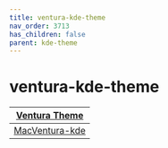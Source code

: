 ```yaml
---
title: ventura-kde-theme
nav_order: 3713
has_children: false
parent: kde-theme
---
```



# ventura-kde-theme

| [Ventura Theme](https://samwhelp.github.io/note-about-theme/read/desktop-theme/themes/ventura-theme.html) |
| --- |
| [MacVentura-kde](https://github.com/vinceliuice/MacVentura-kde) |
